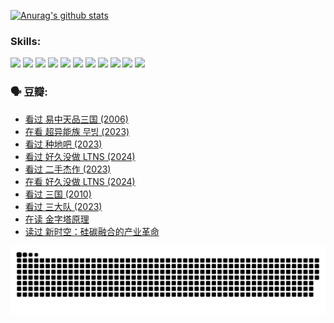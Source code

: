 
[![Anurag's github stats](https://github-readme-stats.vercel.app/api?username=w940853815)](https://github.com/anuraghazra/github-readme-stats)

### Skills:

<code><img height="32" src="https://cdn.jsdelivr.net/npm/simple-icons@v5/icons/python.svg"></code>
<code><img height="32" src="https://cdn.jsdelivr.net/npm/simple-icons@v5/icons/javascript.svg"></code>
<code><img height="32" src="https://cdn.jsdelivr.net/npm/simple-icons@v5/icons/django.svg"></code>
<code><img height="32" src="https://cdn.jsdelivr.net/npm/simple-icons@v5/icons/flask.svg"></code>
<code><img height="32" src="https://cdn.jsdelivr.net/npm/simple-icons@v5/icons/vuetify.svg"></code>
<code><img height="32" src="https://cdn.jsdelivr.net/npm/simple-icons@v5/icons/git.svg"></code>
<code><img height="32" src="https://cdn.jsdelivr.net/npm/simple-icons@v5/icons/docker.svg"></code>
<code><img height="32" src="https://cdn.jsdelivr.net/npm/simple-icons@v5/icons/postgresql.svg"></code>
<code><img height="32" src="https://cdn.jsdelivr.net/npm/simple-icons@v5/icons/elasticsearch.svg"></code>
<code><img height="32" src="https://cdn.jsdelivr.net/npm/simple-icons@v5/icons/macos.svg"></code>
<code><img height="32" src="https://cdn.jsdelivr.net/npm/simple-icons@v5/icons/linux.svg"></code>

### 🗣 豆瓣:

<!-- DOUBAN-ACTIVITIES:START -->
- [看过 易中天品三国‎ (2006)](https://www.douban.com/people/136069238/status/4529910812/?_i=08704917)
- [在看 超异能族 무빙‎ (2023)](https://www.douban.com/people/136069238/status/4527291077/?_i=08704917)
- [看过 种地吧‎ (2023)](https://www.douban.com/people/136069238/status/4527289637/?_i=08704917)
- [看过 好久没做 LTNS‎ (2024)](https://www.douban.com/people/136069238/status/4527289515/?_i=08704917)
- [看过 二手杰作‎ (2023)](https://www.douban.com/people/136069238/status/4522502716/?_i=08704917)
- [在看 好久没做 LTNS‎ (2024)](https://www.douban.com/people/136069238/status/4521969883/?_i=08704917)
- [看过 三国‎ (2010)](https://www.douban.com/people/136069238/status/4521634661/?_i=08704917)
- [看过 三大队‎ (2023)](https://www.douban.com/people/136069238/status/4510323325/?_i=08704917)
- [在读 金字塔原理](https://www.douban.com/people/136069238/status/4507497587/?_i=08704917)
- [读过 新时空：硅碳融合的产业革命](https://www.douban.com/people/136069238/status/4506659177/?_i=08704917)
<!-- DOUBAN-ACTIVITIES:END -->


![Snake animation](https://raw.githubusercontent.com/w940853815/w940853815/output/github-contribution-grid-snake.svg)

<!--
**w940853815/w940853815** is a ✨ _special_ ✨ repository because its `README.md` (this file) appears on your GitHub profile.

Here are some ideas to get you started:

- 🔭 I’m currently working on ...
- 🌱 I’m currently learning ...
- 👯 I’m looking to collaborate on ...
- 🤔 I’m looking for help with ...
- 💬 Ask me about ...
- 📫 How to reach me: ...
- 😄 Pronouns: ...
- ⚡ Fun fact: ...
-->
